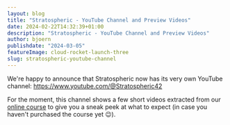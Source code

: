 ```yaml
---
layout: blog
title: "Stratospheric - YouTube Channel and Preview Videos"
date: 2024-02-22T14:32:39+01:00
description: "Stratospheric - YouTube Channel and Preview Videos"
author: bjoern
publishdate: "2024-03-05"
featureImage: cloud-rocket-launch-three
slug: stratospheric-youtube-channel
---
```


We're happy to announce that Stratospheric now has its very own YouTube channel: https://www.youtube.com/@Stratospheric42

For the moment, this channel shows a few short videos extracted from our [online course](https://stratospheric.dev/online-course/) to give you a sneak peek at what to expect (in case you haven't purchased the course yet 😉).
